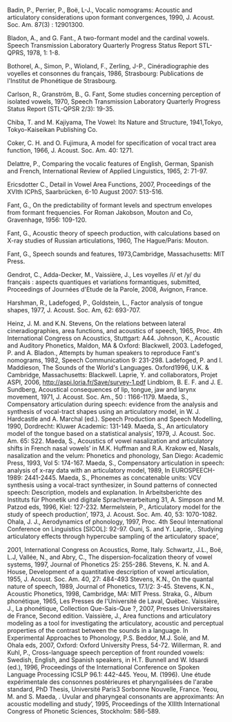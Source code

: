 Badin, P., Perrier, P., Boë, L-J., Vocalic nomograms: Acoustic and articulatory considerations upon formant convergences, 1990, J. Acoust. Soc. Am. 87(3) : 12901300.

Bladon, A., and G. Fant., A two-formant model and the cardinal vowels. Speech Transmission Laboratory Quarterly Progress Status Report STL-QPRS, 1978, 1: 1-8.

Bothorel, A., Simon, P., Wioland, F., Zerling, J-P., Cinéradiographie des voyelles et consonnes du français, 1986, Strasbourg: Publications de l'Institut de Phonétique de Strasbourg.

Carlson, R., Granström, B., G. Fant, Some studies concerning perception of isolated vowels, 1970, Speech Transmission Laboratory Quarterly Progress Status Report (STL-QPSR 2/3): 19-35.

Chiba, T. and M. Kajiyama, The Vowel: Its Nature and Structure, 1941,Tokyo, Tokyo-Kaiseikan Publishing Co.

Coker, C. H. and O. Fujimura, A model for specification of vocal tract area function, 1966, J. Acoust. Soc. Am. 40: 1271.

Delattre, P., Comparing the vocalic features of English, German, Spanish and French, International Review of Applied Linguistics, 1965, 2: 71-97.

Ericsdotter C., Detail in Vowel Area Functions, 2007, Proceedings of the XVIth ICPhS, Saarbrücken, 6-10 August 2007: 513-516.

Fant, G., On the predictability of formant levels and spectrum envelopes from formant frequencies. For Roman Jakobson, Mouton and Co, Gravenhage, 1956: 109-120.

Fant, G., Acoustic theory of speech production, with calculations based on X-ray studies of Russian articulations, 1960, The Hague/Paris: Mouton.

Fant, G., Speech sounds and features, 1973,Cambridge, Massachusetts: MIT Press.

Gendrot, C., Adda-Decker, M., Vaissière, J., Les voyelles /i/ et /y/ du français : aspects quantiques et variations formantiques, submitted, Proceedings of Journées d'Etude de la Parole, 2008, Avignon, France.

Harshman, R., Ladefoged, P., Goldstein, L., Factor analysis of tongue shapes, 1977, J. Acoust. Soc. Am, 62: 693-707.

Heinz, J. M. and K.N. Stevens, On the relations between lateral cineradiographies, area functions, and acoustics
of speech, 1965, Proc. 4th International Congress on Acoustics, Stuttgart: A44. Johnson, K., Acoustic and Auditory Phonetics, Maldon, MA & Oxford: Blackwell, 2003. Ladefoged, P. and A. Bladon., Attempts by human speakers to reproduce Fant's nomograms, 1982, Speech Communication 9: 231-298. Ladefoged, P. and I. Maddieson, The Sounds of the World's Languages. Oxford1996, U.K. & Cambridge, Massachusetts: Blackwell. Laprie, Y. and collaborators, Projet ASPI, 2006, http://aspi.loria.fr/Save/survey-1.pdf Lindblom, B. E. F. and J. E. Sundberg, Acoustical consequences of lip, tongue, jaw and larynx movement, 1971, J. Acoust. Soc. Am., 50 : 1166-1179. Maeda, S., Compensatory articulation during speech: evidence from the analysis and synthesis of vocal-tract shapes using an articulatory model, in W. J. Hardcastle and A. Marchal (ed.). Speech Production and Speech Modelling, 1990, Dordrecht: Kluwer Academic: 131-149. Maeda, S., An articulatory model of the tongue based on a statistical analysis’, 1979, J. Acoust. Soc. Am. 65: S22. Maeda, S., Acoustics of vowel nasalization and articulatory shifts in French nasal vowels’ in M.K. Huffman and R.A. Krakow ed, Nasals, nasalization and the velum: Phonetics and phonology, San Diego: Academic Press, 1993, Vol 5: 174-167. Maeda, S., Compensatory articulation in speech: analysis of x-ray data with an articulatory model, 1989, In EUROSPEECH-1989: 2441-2445. Maeda, S., Phonemes as concatenable units: VCV synthesis using a vocal-tract synthesizer, in Sound patterns of connected speech: Description, models and explanation. In Arbeitsberichte des Instituts für Phonetik und digitale Sprachverarbeitung 31, A. Simpson and M. Patzod eds, 1996, Kiel: 127-232. Mermelstein, P., Articulatory model for the study of speech production’, 1973, J. Acoust. Soc. Am. 40, 53: 1070-1082. Ohala, J. J., Aerodynamics of phonology, 1997, Proc. 4th Seoul International Conference on Linguistics [SICOL]: 92-97. Ouni, S. and Y. Laprie, . Studying articulatory effects through hypercube sampling of the articulatory space’,

2001, International Congress on Acoustics, Rome, Italy. Schwartz, J.L., Boë, L.J, Vallée, N., and Abry, C., The dispersion-focalization theory of vowel systems, 1997, Journal of Phonetics 25: 255-286. Stevens, K. N. and A. House, Development of a quantitative description of vowel articulation, 1955, J. Acoust. Soc. Am. 40, 27: 484-493 Stevens, K.N., On the quantal nature of speech, 1989, Journal of Phonetics, 17.1/2: 3-45. Stevens, K.N., Acoustic Phonetics, 1998, Cambridge, MA: MIT Press. Straka, G., Album phonétique, 1965, Les Presses de l'Université de Laval, Québec. Vaissière, J., La phonétique, Collection Que-Sais-Que ?, 2007, Presses Universitaires de France, Second edition. Vaissière, J., Area functions and articulatory modeling as a tool for investigating the articulatory, acoustic and perceptual properties of the contrast between the sounds in a language. In Experimental Approaches to Phonology, P.S. Beddor, M.J. Solé, and M. Ohala eds, 2007, Oxford: Oxford University Press, 54-72. Willerman, R. and Kuhl, P., Cross-language speech perception of front rounded vowels: Swedish, English, and Spanish speakers, in H.T. Bunnell and W. Idsardi (ed.), 1996, Proceedings of the International Conference on Spoken Language Processing ICSLP 96.1: 442-445. Yeou, M. (1996). Une étude expérimentale des consonnes postérieures et pharyngalisées de l'arabe standard, PhD Thesis, Université Paris3 Sorbonne Nouvelle, France. Yeou, M. and S. Maeda, . Uvular and pharyngeal consonants are approximants: An acoustic modelling and study’, 1995, Proceedings of the XIIIth International Congress of Phonetic Sciences, Stockholm: 586-589.